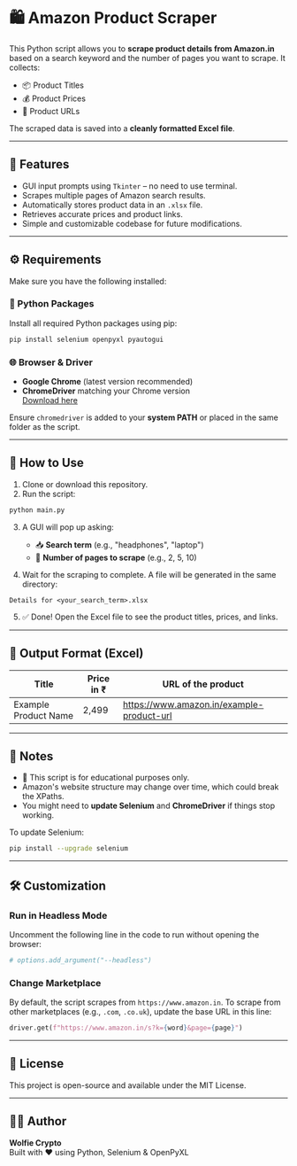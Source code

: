 # 🛍️ Amazon Product Scraper

This Python script allows you to **scrape product details from Amazon.in** based on a search keyword and the number of pages you want to scrape. It collects:

- 📦 Product Titles  
- 💰 Product Prices  
- 🔗 Product URLs  

The scraped data is saved into a **cleanly formatted Excel file**.

---

## 📌 Features

- GUI input prompts using `Tkinter` – no need to use terminal.
- Scrapes multiple pages of Amazon search results.
- Automatically stores product data in an `.xlsx` file.
- Retrieves accurate prices and product links.
- Simple and customizable codebase for future modifications.

---

## ⚙️ Requirements

Make sure you have the following installed:

### 🐍 Python Packages

Install all required Python packages using pip:

```bash
pip install selenium openpyxl pyautogui
```

### 🌐 Browser & Driver

- **Google Chrome** (latest version recommended)
- **ChromeDriver** matching your Chrome version  
  [Download here](https://sites.google.com/a/chromium.org/chromedriver/downloads)

Ensure `chromedriver` is added to your **system PATH** or placed in the same folder as the script.

---

## 🚀 How to Use

1. Clone or download this repository.
2. Run the script:

```bash
python main.py
```

3. A GUI will pop up asking:
   - 📥 **Search term** (e.g., "headphones", "laptop")
   - 📄 **Number of pages to scrape** (e.g., 2, 5, 10)

4. Wait for the scraping to complete. A file will be generated in the same directory:

```
Details for <your_search_term>.xlsx
```

5. ✅ Done! Open the Excel file to see the product titles, prices, and links.

---

## 📁 Output Format (Excel)

| Title                  | Price in ₹ | URL of the product                         |
|------------------------|------------|--------------------------------------------|
| Example Product Name   | 2,499      | https://www.amazon.in/example-product-url  |

---

## 🧠 Notes

- 🛑 This script is for educational purposes only.  
- Amazon's website structure may change over time, which could break the XPaths.
- You might need to **update Selenium** and **ChromeDriver** if things stop working.

To update Selenium:

```bash
pip install --upgrade selenium
```

---

## 🛠️ Customization

### Run in Headless Mode

Uncomment the following line in the code to run without opening the browser:

```python
# options.add_argument("--headless")
```

### Change Marketplace

By default, the script scrapes from `https://www.amazon.in`. To scrape from other marketplaces (e.g., `.com`, `.co.uk`), update the base URL in this line:

```python
driver.get(f"https://www.amazon.in/s?k={word}&page={page}")
```

---

## 🧾 License

This project is open-source and available under the MIT License.

---

## 🙋‍♂️ Author

**Wolfie Crypto**  
Built with ❤️ using Python, Selenium & OpenPyXL
